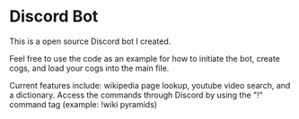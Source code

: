 # Discord Bot
This is a open source Discord bot I created.

Feel free to use the code as an example for how to initiate the bot, create cogs, and load your cogs into the main file.

Current features include: wikipedia page lookup, youtube video search, and a dictionary.
Access the commands through Discord by using the "!" command tag (example: !wiki pyramids)
